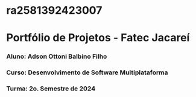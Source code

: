 # ra2581392423007
# Portfólio de Projetos - Fatec Jacareí
### Aluno: Adson Ottoni Balbino Filho
### Curso: Desenvolvimento de Software Multiplataforma
### Turma: 2o. Semestre de 2024
